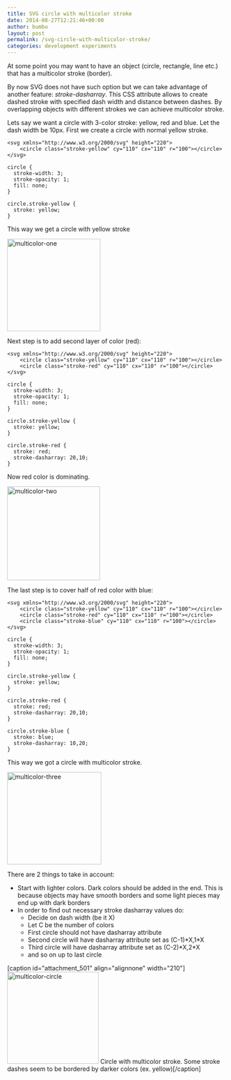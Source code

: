 ```yaml
---
title: SVG circle with multicolor stroke
date: 2014-08-27T12:21:46+00:00
author: bumbu
layout: post
permalink: /svg-circle-with-multicolor-stroke/
categories: development experiments
---
```

At some point you may want to have an object (circle, rectangle, line etc.) that has a multicolor stroke (border).

By now SVG does not have such option but we can take advantage of another feature: <em>stroke-dasharray</em>. This CSS attribute allows to create dashed stroke with specified dash width and distance between dashes. By overlapping objects with different strokes we can achieve multicolor stroke.

Lets say we want a circle with 3-color stroke: yellow, red and blue. Let the dash width be 10px. First we create a circle with normal yellow stroke.
<pre class="language-html"><code>&lt;svg xmlns="http://www.w3.org/2000/svg" height="220"&gt;
    &lt;circle class="stroke-yellow" cy="110" cx="110" r="100"&gt;&lt;/circle&gt;
&lt;/svg&gt;</code></pre>
<pre class="language-css"><code>circle {
  stroke-width: 3;
  stroke-opacity: 1;
  fill: none;
}

circle.stroke-yellow {
  stroke: yellow;
}</code></pre>
This way we get a circle with yellow stroke

<a href="http://bumbu.me/wp-content/uploads/2014/08/multicolor-one.png"><img class="size-full wp-image-497 alignnone" alt="multicolor-one" src="http://bumbu.me/wp-content/uploads/2014/08/multicolor-one.png" width="214" height="212" /></a>

Next step is to add second layer of color (red):
<pre class="language-html"><code>&lt;svg xmlns="http://www.w3.org/2000/svg" height="220"&gt;
    &lt;circle class="stroke-yellow" cy="110" cx="110" r="100"&gt;&lt;/circle&gt;
    &lt;circle class="stroke-red" cy="110" cx="110" r="100"&gt;&lt;/circle&gt;
&lt;/svg&gt;</code></pre>
<pre class="language-css"><code>circle {
  stroke-width: 3;
  stroke-opacity: 1;
  fill: none;
}

circle.stroke-yellow {
  stroke: yellow;
}

circle.stroke-red {
  stroke: red;
  stroke-dasharray: 20,10;
}</code></pre>
Now red color is dominating.

<a href="http://bumbu.me/wp-content/uploads/2014/08/multicolor-two.png"><img class="size-full wp-image-499 alignnone" alt="multicolor-two" src="http://bumbu.me/wp-content/uploads/2014/08/multicolor-two.png" width="213" height="215" /></a>

The last step is to cover half of red color with blue:
<pre class="language-html"><code>&lt;svg xmlns="http://www.w3.org/2000/svg" height="220"&gt;
    &lt;circle class="stroke-yellow" cy="110" cx="110" r="100"&gt;&lt;/circle&gt;
    &lt;circle class="stroke-red" cy="110" cx="110" r="100"&gt;&lt;/circle&gt;
    &lt;circle class="stroke-blue" cy="110" cx="110" r="100"&gt;&lt;/circle&gt;
&lt;/svg&gt;</code></pre>
<pre class="language-css"><code>circle {
  stroke-width: 3;
  stroke-opacity: 1;
  fill: none;
}

circle.stroke-yellow {
  stroke: yellow;
}

circle.stroke-red {
  stroke: red;
  stroke-dasharray: 20,10;
}

circle.stroke-blue {
  stroke: blue;
  stroke-dasharray: 10,20;
}</code></pre>
This way we got a circle with multicolor stroke.

<a href="http://bumbu.me/wp-content/uploads/2014/08/multicolor-three.png"><img class="size-full wp-image-498 alignnone" alt="multicolor-three" src="http://bumbu.me/wp-content/uploads/2014/08/multicolor-three.png" width="216" height="212" /></a>

There are 2 things to take in account:
<ul>
	<li>Start with lighter colors. Dark colors should be added in the end. This is because objects may have smooth borders and some light pieces may end up with dark borders</li>
	<li>In order to find out necessary stroke dasharray values do:
<ul>
	<li>Decide on dash width (be it X)</li>
	<li>Let C be the number of colors</li>
	<li>First circle should not have dasharray attribute</li>
	<li>Second circle will have dasharray attribute set as (C-1)*X,1*X</li>
	<li>Third circle will have dasharray attribute set as (C-2)*X,2*X</li>
	<li>and so on up to last circle</li>
</ul>
</li>
</ul>
[caption id="attachment_501" align="alignnone" width="210"]<a href="http://bumbu.me/wp-content/uploads/2014/08/multicolor-circle.png"><img class="size-full wp-image-501 " alt="multicolor-circle" src="http://bumbu.me/wp-content/uploads/2014/08/multicolor-circle.png" width="210" height="211" /></a> Circle with multicolor stroke. Some stroke dashes seem to be bordered by darker colors (ex. yellow)[/caption]
